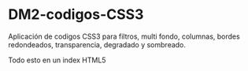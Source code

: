 # DM2-codigos-CSS3
Aplicación de codigos CSS3 para filtros, multi fondo, columnas, bordes redondeados, transparencia, degradado y sombreado. 

Todo esto en un index HTML5
